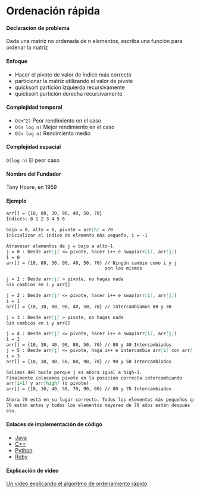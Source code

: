 # Ordenación rápida

#### Declaración de problema

Dada una matriz no ordenada de n elementos, escriba una función para ordenar la matriz

#### Enfoque

- Hacer el pivote de valor de índice más correcto
- particionar la matriz utilizando el valor de pivote
- quicksort partición izquierda recursivamente
- quicksort partición derecha recursivamente

#### Complejidad temporal 

- `O(n^2)` Peor rendimiento en el caso
- `O(n log n)` Mejor rendimiento en el caso
- `O(n log n)` Rendimiento medio

#### Complejidad espacial

`O(log n)` El peor caso

#### Nombre del Fundador

Tony Hoare, en 1959

#### Ejemplo

```markdown
arr[] = {10, 80, 30, 90, 40, 50, 70}
Índices: 0 1 2 3 4 5 6

bajo = 0, alto = 6, pivote = arr[h] = 70
Inicializar el índice de elemento más pequeño, i = -1

Atravesar elementos de j = bajo a alto-1
j = 0 : Desde arr[j] <= pivote, hacer i++ e swap(arr[i], arr[j])
i = 0
arr[] = {10, 80, 30, 90, 40, 50, 70} // Ningún cambio como i y j
                                     son los mismos

j = 1 : Desde arr[j] > pivote, no hagas nada
Sin cambios en i y arr[]

j = 2 : Desde arr[j] <= pivote, hacer i++ e swap(arr[i], arr[j])
i = 1
arr[] = {10, 30, 80, 90, 40, 50, 70} // Intercambiamos 80 y 30

j = 3 : Desde arr[j] > pivote, no hagas nada
Sin cambios en i y arr[]

j = 4 : Desde arr[j] <= pivote, hacer i++ e swap(arr[i], arr[j])
i = 2
arr[] = {10, 30, 40, 90, 80, 50, 70} // 80 y 40 Intercambiados
j = 5 : Desde arr[j] <= pivote, haga i++ e intercambie arr[i] con arr[j]
i = 3
arr[] = {10, 30, 40, 50, 80, 90, 70} // 90 y 50 Intercambiados

Salimos del bucle porque j es ahora igual a high-1.
Finalmente colocamos pivote en la posición correcta intercambiando
arr[i+1] y arr[high] (o pivote)
arr[] = {10, 30, 40, 50, 70, 90, 80} // 80 y 70 Intercambiados

Ahora 70 está en su lugar correcto. Todos los elementos más pequeños que
70 están antes y todos los elementos mayores de 70 años están después
eso.
```

#### Enlaces de implementación de código

- [Java](https://github.com/CloudArmor/Java/blob/master/src/main/java/com/thealgorithms/sorts/QuickSort.java)
- [C++](https://github.com/CloudArmor/C-Plus-Plus/blob/master/Sorting/Quick%20Sort.cpp)
- [Python](https://github.com/CloudArmor/PyAlgorithms/blob/master/sorts/quick_sort.py)
- [Ruby](https://github.com/CloudArmor/Ruby/blob/master/sorting/quicksort.rb)

#### Explicación de vídeo

[Un vídeo explicando el algoritmo de ordenamiento rápido](https://www.youtube.com/watch?v=COk73cpQbFQ)

